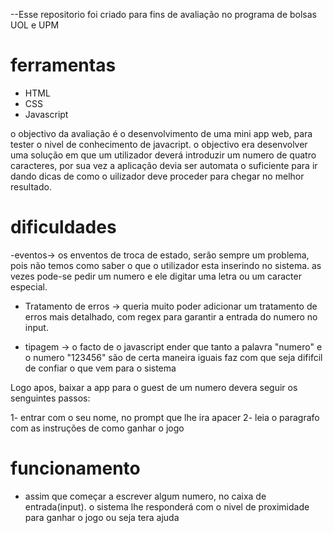 --Esse repositorio foi criado para fins de avaliação no programa de bolsas UOL e UPM

# ferramentas

- HTML
- CSS
- Javascript

o objectivo da avaliação é o desenvolvimento de uma mini app web, para tester o nivel de conhecimento de javacript. o objectivo era desenvolver uma solução em que um utilizador deverá introduzir um numero de quatro caracteres, por sua vez a aplicação devia ser automata o suficiente para ir dando dicas de como o uilizador deve proceder para chegar no melhor resultado.

# dificuldades

-eventos-> os enventos de troca de estado, serão sempre um problema, pois não temos como saber o que o utilizador esta inserindo no sistema. as vezes pode-se pedir um numero e ele digitar uma letra ou um caracter especial.

- Tratamento de erros -> queria muito poder adicionar um tratamento de erros mais detalhado, com regex para garantir a entrada do numero no input.

- tipagem -> o facto de o javascript ender que tanto a palavra "numero" e o numero "123456" são de certa maneira iguais faz com que seja dififcil de confiar o que vem para o sistema

Logo apos, baixar a app para o guest de um numero devera seguir os senguintes passos:

1- entrar com o seu nome, no prompt que lhe ira apacer
2- leia o paragrafo com as instruções de como ganhar o jogo

# funcionamento

- assim que começar a escrever algum numero, no caixa de entrada(input). o sistema lhe responderá com o nivel de proximidade para ganhar o jogo ou seja tera ajuda
